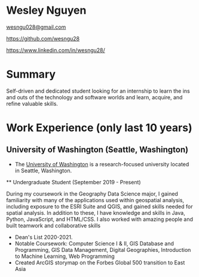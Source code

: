 # Wesley Nguyen

wesngu028@gmail.com

https://github.com/wesngu28

https://www.linkedin.com/in/wesngu28/

# Summary

Self-driven and dedicated student looking for an internship to learn the ins and outs of the
technology and software worlds and learn, acquire, and refine valuable skills.


# Work Experience (only last 10 years)

## University of Washington (Seattle, Washington)

* The [University of Washington](https://www.washington.edu) is a research-focused university located in Seattle, Washington.

** Undergraduate Student (September 2019 - Present)

During my coursework in the Geography Data Science major, I gained familiarity with many of the applications used within geospatial analysis, including exposure to the ESRI Suite and QGIS, and gained skills needed for spatial analysis. In addition to these, I have knowledge and skills in Java, Python, JavaScript, and HTML/CSS. I also worked with amazing people and built teamwork and collaborative skills

- Dean's List 2020-2021.
- Notable Coursework: Computer Science I & II, GIS Database and Programming, GIS Data
Management, Digital Geographies, Introduction to Machine Learning, Web Programming
- Created ArcGIS storymap on the Forbes Global 500 transition to East Asia